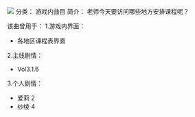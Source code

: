![](//static.kivo.wiki/images/music/cover/a0CfuBVMyN8bpG418YIUpGoi6pT7r40s.png)
分类： 游戏内曲目
简介：
老师今天要访问哪些地方安排课程呢？

该曲曾用于：
1.游戏内界面：
 - 各地区课程表界面

2.主线剧情：
 - Vol3.1.6

3.个人剧情：
 - 爱莉 2
 - 纱绫 4
